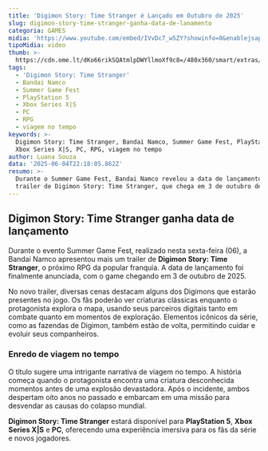 ```yaml
---
title: 'Digimon Story: Time Stranger é Lançado em Outubro de 2025'
slug: digimon-story-time-stranger-ganha-data-de-lanamento
categoria: GAMES
midia: 'https://www.youtube.com/embed/IVvDc7_w5ZY?showinfo=0&enablejsapi=1'
tipoMidia: video
thumb: >-
  https://cdn.ome.lt/dKo66rikSQAtmlpDWYllmoXf9c8=/480x360/smart/extras/conteudos/sem_titulo44.png
tags:
  - 'Digimon Story: Time Stranger'
  - Bandai Namco
  - Summer Game Fest
  - PlayStation 5
  - Xbox Series X|S
  - PC
  - RPG
  - viagem no tempo
keywords: >-
  Digimon Story: Time Stranger, Bandai Namco, Summer Game Fest, PlayStation 5,
  Xbox Series X|S, PC, RPG, viagem no tempo
author: Luana Souza
data: '2025-06-04T22:18:05.862Z'
resumo: >-
  Durante o Summer Game Fest, Bandai Namco revelou a data de lançamento e novo
  trailer de Digimon Story: Time Stranger, que chega em 3 de outubro de 2025.
---
```


## Digimon Story: Time Stranger ganha data de lançamento

Durante o evento Summer Game Fest, realizado nesta sexta-feira (06), a Bandai Namco apresentou mais um trailer de **Digimon Story: Time Stranger**, o próximo RPG da popular franquia. A data de lançamento foi finalmente anunciada, com o game chegando em 3 de outubro de 2025.

No novo trailer, diversas cenas destacam alguns dos Digimons que estarão presentes no jogo. Os fãs poderão ver criaturas clássicas enquanto o protagonista explora o mapa, usando seus parceiros digitais tanto em combate quanto em momentos de exploração. Elementos icônicos da série, como as fazendas de Digimon, também estão de volta, permitindo cuidar e evoluir seus companheiros.

### Enredo de viagem no tempo

O título sugere uma intrigante narrativa de viagem no tempo. A história começa quando o protagonista encontra uma criatura desconhecida momentos antes de uma explosão devastadora. Após o incidente, ambos despertam oito anos no passado e embarcam em uma missão para desvendar as causas do colapso mundial.

**Digimon Story: Time Stranger** estará disponível para **PlayStation 5**, **Xbox Series X|S** e **PC**, oferecendo uma experiência imersiva para os fãs da série e novos jogadores.

